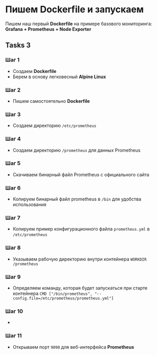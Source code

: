 # Пишем Dockerfile и запускаем

Пишем наш первый **Dockerfile** на примере базового мониторинга: **Grafana + Prometheus + Node Exporter**

## Tasks 3

### Шаг 1
- Создаем **Dockerfile**
- Берем в основу легковесный **Alpine Linux**

### Шаг 2
- Пишем самостоятельно **Dockerfile**

### Шаг 3
- Создаем директорию `/etc/prometheus`

### Шаг 4
- Создаем директорию `/prometheus` для данных Prometheus

### Шаг 5
- Скачиваем бинарный файл Prometheus с официального сайта

### Шаг 6
- Копируем бинарный файл prometheus в `/bin` для удобства использования

### Шаг 7
- Копируем пример конфигурационного файла `prometheus.yml` в `/etc/prometheus`

### Шаг 8
- Указываем рабочую директорию внутри контейнера `WORKDIR /prometheus`

### Шаг 9
- Определяем команду, которая будет запускаться при старте контейнера `CMD ["/bin/prometheus", "--config.file=/etc/prometheus/prometheus.yml"]`

### Шаг 10
- 

### Шаг 11
- Открываем порт `9090` для веб-интерфейса **Prometheus**

